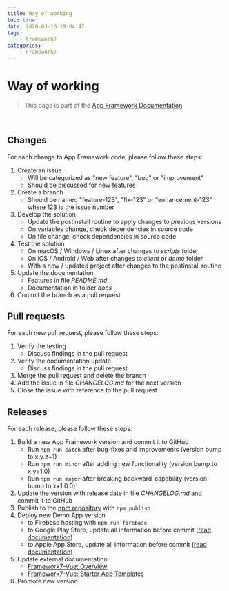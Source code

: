 ```yaml
---
title: Way of working
toc: true
date: 2020-03-16 19:04:47
tags:
	- Framework7
categories:
	- Framework7
---
```


# Way of working

> This page is part of the [App Framework Documentation](../DOCUMENTATION.md)

<br />

## Changes

For each change to App Framework code, please follow these steps:

1. Create an issue
   - Will be categorized as "new feature", "bug" or "improvement"
   - Should be discussed for new features
2. Create a branch
   - Should be named "feature-123", "fix-123" or "enhancement-123" where 123 is the issue number
3. Develop the solution
   - Update the postinstall routine to apply changes to previous versions
   - On variables change, check dependencies in source code
   - On file change, check dependencies in source code
4. Test the solution
   - On macOS / Windows / Linux after changes to *scripts* folder
   - On iOS / Android / Web after changes to *client* or *demo* folder
   - With a new / updated project after changes to the postinstall routine
5. Update the documentation
   - Features in file *README.md*
   - Documentation in folder *docs*
6. Commit the branch as a pull request

## Pull requests

For each new pull request, please follow these steps:

1. Verify the testing
   - Discuss findings in the pull request
2. Verify the documentation update
   - Discuss findings in the pull request
3. Merge the pull request and delete the branch
4. Add the issue in file *CHANGELOG.md* for the next version
6. Close the issue with reference to the pull request

## Releases

For each release, please follow these steps:

1. Build a new App Framework version and commit it to GitHub
   - Run `npm run patch` after bug-fixes and improvements (version bump to x.y.z+1)
   - Run `npm run minor` after adding new functionality (version bump to x.y+1.0)
   - Run `npm run major` after breaking backward-capability (version bump to x+1.0.0)
2. Update the version with release date in file *CHANGELOG.md* and commit it to GitHub
3. Publish to the [npm repository](https://www.npmjs.com/package/app-framework) with `npm publish`
4. Deploy new Demo App version
   - to Firebase hosting with `npm run firebase`
   - to Google Play Store, update all information before commit ([read documentation](deploy.md))
   - to Apple App Store, update all information before commit ([read documentation](deploy.md))
5. Update external documentation
   - [Framework7-Vue: Overview](https://v1.framework7.io/vue/)
   - [Framework7-Vue: Starter App Templates](https://v1.framework7.io/vue/templates.html)
6. Promote new version
